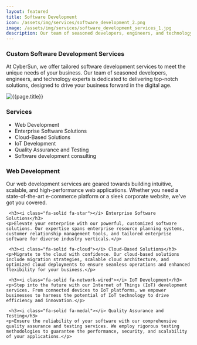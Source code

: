 ```yaml
---
layout: featured
title: Software Development
icon: /assets/img/services/software_development_2.png
image: /assets/img/services/software_development_services_1.jpg
description: Our team of seasoned developers, engineers, and technology experts is dedicated to delivering top-notch solutions.
---
```


<div class="row">
    <div class="col-md-12">
        <div class="service-details mb-40">
            <h3><i class="fa-solid fa-rocket"></i> Custom Software Development Services</h3>
            <p>At CyberSun, we offer tailored software development services to meet the unique needs of your business. Our team of seasoned developers, engineers, and technology experts is dedicated to delivering top-notch solutions, designed to drive your business forward in the digital age.</p>
        </div>
    </div>
</div>
<div class="row">
    <div class="col-xl-6 col-lg-12">
        <div class="s-details-img mb-30">
            <img src="{{site.baseurl}}/assets/img/services/software_development_services_2.jpg" alt="{{page.title}}">
        </div>
    </div>
    <div class="col-xl-6 col-lg-12">
        <div class="service-details mb-40">
            <h3><i class="fa-solid fa-globe"></i> Services</h3>
            <ul>
                <li><span class="lnr lnr-star"></span> Web Development</li>
                <li><span class="lnr lnr-star"></span> Enterprise Software Solutions</li>
                <li><span class="lnr lnr-star"></span> Cloud-Based Solutions</li>
                <li><span class="lnr lnr-star"></span> IoT Development</li>
                <li><span class="lnr lnr-star"></span> Quality Assurance and Testing</li>
                <li><span class="lnr lnr-star"></span> Software development consulting</li>
            </ul>
        </div>
    </div>
</div>
<div class="service-details mb-30">
   <h3><i class="fa-solid fa-star"></i> Web Development</h3>
    <p>Our web development services are geared towards building intuitive, scalable, and high-performance web applications. Whether you need a state-of-the-art e-commerce platform or a sleek corporate website, we've got you covered.</p>
	
	 <h3><i class="fa-solid fa-star"></i> Enterprise Software Solutions</h3>
    <p>Elevate your enterprise with our powerful, customized software solutions. Our expertise spans enterprise resource planning systems, customer relationship management tools, and tailored enterprise software for diverse industry verticals.</p>
	
	 <h3><i class="fa-solid fa-cloud"></i> Cloud-Based Solutions</h3>
    <p>Migrate to the cloud with confidence. Our cloud-based solutions include migration strategies, scalable cloud architecture, and optimized cloud deployments to ensure seamless operations and enhanced flexibility for your business.</p>
	
	 <h3><i class="fa-solid fa-network-wired"></i> IoT Development</h3>
    <p>Step into the future with our Internet of Things (IoT) development services. From connected devices to IoT platforms, we empower businesses to harness the potential of IoT technology to drive efficiency and innovation.</p>
	
	 <h3><i class="fa-solid fa-medal"></i> Quality Assurance and Testing</h3>
    <p>Ensure the reliability of your software with our comprehensive quality assurance and testing services. We employ rigorous testing methodologies to guarantee the performance, security, and scalability of your applications.</p>
	
</div>